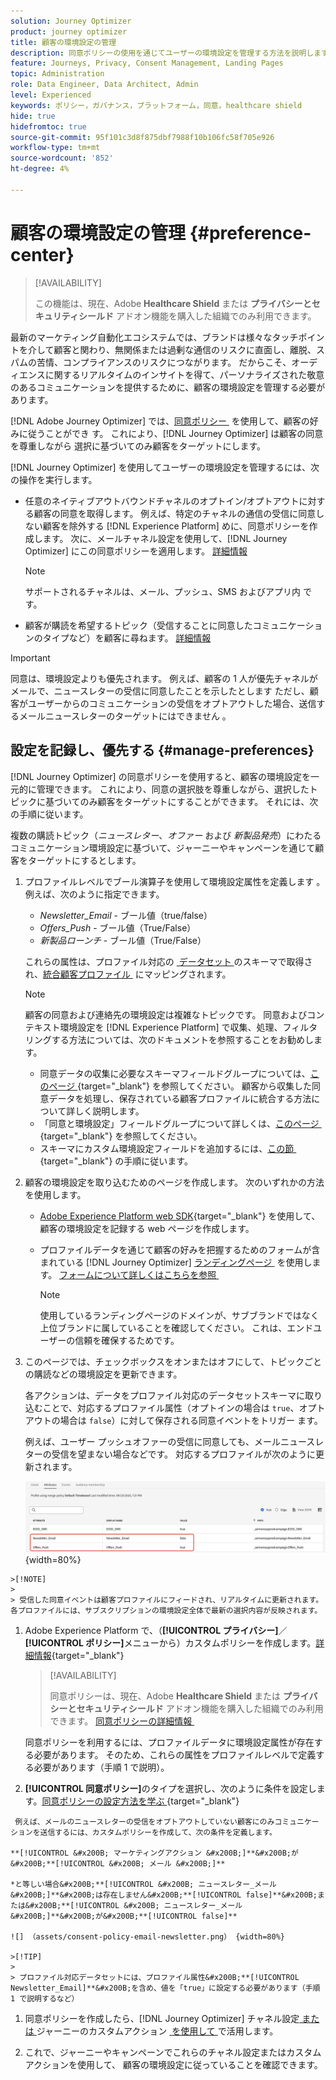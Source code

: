 ```yaml
---
solution: Journey Optimizer
product: journey optimizer
title: 顧客の環境設定の管理
description: 同意ポリシーの使用を通じてユーザーの環境設定を管理する方法を説明します
feature: Journeys, Privacy, Consent Management, Landing Pages
topic: Administration
role: Data Engineer, Data Architect, Admin
level: Experienced
keywords: ポリシー，ガバナンス，プラットフォーム，同意，healthcare shield
hide: true
hidefromtoc: true
source-git-commit: 95f101c3d8f875dbf7988f10b106fc58f705e926
workflow-type: tm+mt
source-wordcount: '852'
ht-degree: 4%

---
```


# 顧客の環境設定の管理 {#preference-center}

>[!AVAILABILITY]
>
>この機能は、現在、Adobe **Healthcare Shield** または **プライバシーとセキュリティシールド** アドオン機能を購入した組織でのみ利用できます。

最新のマーケティング自動化エコシステムでは、ブランドは様々なタッチポイントを介して顧客と関わり、無関係または過剰な通信のリスクに直面し、離脱、スパムの苦情、コンプライアンスのリスクにつながります。 だからこそ、オーディエンスに関するリアルタイムのインサイトを得て、パーソナライズされた敬意のあるコミュニケーションを提供するために、顧客の環境設定を管理する必要があります。

[!DNL Adobe Journey Optimizer] では、[&#x200B; 同意ポリシー &#x200B;](consent.md) を使用して、顧客の好みに従うことができ <!-- in terms of **channels** and **topics**--> す。 これにより、[!DNL Journey Optimizer] は顧客の同意を尊重しながら <!-- their preferred channels and on the subscription topics--> 選択に基づいてのみ顧客をターゲットにします。

[!DNL Journey Optimizer] を使用してユーザーの環境設定を管理するには、次の操作を実行します。

* 任意のネイティブアウトバウンドチャネルのオプトイン/オプトアウトに対する顧客の同意を取得します。 例えば、特定のチャネルの通信の受信に同意しない顧客を除外する [!DNL Experience Platform] めに、同意ポリシーを作成します。 次に、メールチャネル設定を使用して、[!DNL Journey Optimizer] にこの同意ポリシーを適用します。 [詳細情報](consent.md#surface-marketing-actions)

  >[!NOTE]
  >
  >サポートされるチャネルは、メール、プッシュ、SMS およびアプリ内 <!--To check--> です。

* 顧客が購読を希望するトピック（受信することに同意したコミュニケーションのタイプなど）を顧客に尋ねます。 [詳細情報](#manage-preferences)

>[!IMPORTANT]
>
>同意は、環境設定よりも優先されます。 例えば、顧客の 1 人が優先チャネルがメールで、ニュースレターの受信に同意したことを示したとします <!-- they are interested in yoga--> ただし、顧客がユーザーからのコミュニケーションの受信をオプトアウトした場合、送信するメールニュースレターのターゲットにはできません <!-- on yoga-->。

## 設定を記録し、優先する {#manage-preferences}

[!DNL Journey Optimizer] の同意ポリシーを使用すると、顧客の環境設定を一元的に管理できます。 これにより、同意の選択肢を尊重しながら、選択したトピックに基づいてのみ顧客をターゲットにすることができます。 それには、次の手順に従います。

複数の購読トピック（*ニュースレター*、*オファー* および *新製品発売*）にわたるコミュニケーション環境設定に基づいて、ジャーニーやキャンペーンを通じて顧客をターゲットにするとします。

1. プロファイルレベルでブール演算子を使用して環境設定属性を定義します <!--how??-->。 例えば、次のように指定できます。

   * *Newsletter_Email* - ブール値（true/false）
   * *Offers_Push* - ブール値（True/False）
   * *新製品ローンチ* - ブール値（True/False）

   これらの属性は、プロファイル対応の [&#x200B; データセット &#x200B;](../data/get-started-datasets.md) のスキーマで取得され、[&#x200B; 統合顧客プロファイル &#x200B;](../audience/get-started-profiles.md) にマッピングされます。

   >[!NOTE]
   >
   >顧客の同意および連絡先の環境設定は複雑なトピックです。 同意およびコンテキスト環境設定を [!DNL Experience Platform] で収集、処理、フィルタリングする方法については、次のドキュメントを参照することをお勧めします。
   >
   >* 同意データの収集に必要なスキーマフィールドグループについては、[&#x200B; このページ &#x200B;](https://experienceleague.adobe.com/ja/docs/experience-platform/landing/governance-privacy-security/consent/adobe/overview){target="_blank"} を参照してください。 顧客から収集した同意データを処理し、保存されている顧客プロファイルに統合する方法について詳しく説明します。
   >* 「同意と環境設定」フィールドグループについて詳しくは、[&#x200B; このページ &#x200B;](https://experienceleague.adobe.com/ja/docs/experience-platform/xdm/field-groups/profile/consents#ingest){target="_blank"} を参照してください。
   >* スキーマにカスタム環境設定フィールドを追加するには、[&#x200B; この節 &#x200B;](https://experienceleague.adobe.com/ja/docs/experience-platform/landing/governance-privacy-security/consent/adobe/dataset#custom-consent){target="_blank"} の手順に従います。

1. 顧客の環境設定を取り込むためのページを作成します。 次のいずれかの方法を使用します。

   * [Adobe Experience Platform web SDK](https://experienceleague.adobe.com/ja/docs/experience-platform/web-sdk/home){target="_blank"} を使用して、顧客の環境設定を記録する web ページを作成します。

   * プロファイルデータを通じて顧客の好みを把握するためのフォームが含まれている [!DNL Journey Optimizer] [&#x200B; ランディングページ &#x200B;](../landing-pages/create-lp.md) を使用します。  [&#x200B; フォームについて詳しくはこちらを参照 &#x200B;](../landing-pages/lp-forms.md) <!--Forms not released/announced yet - TBC-->

     >[!NOTE]
     >
     >使用しているランディングページのドメインが、サブブランドではなく上位ブランドに属していることを確認してください。 これは、エンドユーザーの信頼を確保するためです。<!--Please clarify-->

1. このページでは、チェックボックスをオンまたはオフにして、トピックごとの購読などの環境設定を更新できます。

   各アクションは、データをプロファイル対応のデータセットスキーマに取り込むことで、対応するプロファイル属性（オプトインの場合は `true`、オプトアウトの場合は `false`）に対して保存される同意イベントをトリガー<!-- that contains the corresponding preference fields--> ます。

   <!--Record your users' preferences through the web page or landing page that you created. The data is saved against the corresponding profile, meaning that the preference data is ingested into a Profile-enabled dataset whose schema contains consent/preference fields.-->

   例えば、ユーザー <!--whose email address is john.black@lumamail.com--> プッシュオファーの受信に同意しても、メールニュースレターの受信を望まない場合などです。 対応するプロファイルが次のように更新されます。

   ![](assets/profile-preference-attributes.png){width=80%}

<!--The corresponding profile dataset is updated as follows:

|Attribute = Email id | Attribute = Offers_Push | Attribute = Newsletters_Email |
|---------|----------|---------|
| john.black@lumamail.com | Y | N |-->

    >[!NOTE]
    >
    > 受信した同意イベントは顧客プロファイルにフィードされ、リアルタイムに更新されます。 各プロファイルには、サブスクリプションの環境設定全体で最新の選択内容が反映されます。

1. Adobe Experience Platform で、（**[!UICONTROL プライバシー]**／**[!UICONTROL ポリシー]**&#x200B;メニューから）カスタムポリシーを作成します。[詳細情報](https://experienceleague.adobe.com/docs/experience-platform/data-governance/policies/user-guide.html?lang=ja#create-policy){target="_blank"}

   >[!AVAILABILITY]
   >
   >同意ポリシーは、現在、Adobe **Healthcare Shield** または **プライバシーとセキュリティシールド** アドオン機能を購入した組織でのみ利用できます。 [&#x200B; 同意ポリシーの詳細情報 &#x200B;](consent.md)

   同意ポリシーを利用するには、プロファイルデータに環境設定属性が存在する必要があります。 そのため、これらの属性をプロファイルレベルで定義する必要があります（手順 1 で説明）。

1. **[!UICONTROL 同意ポリシー]**&#x200B;のタイプを選択し、次のように条件を設定します。[&#x200B; 同意ポリシーの設定方法を学ぶ &#x200B;](https://experienceleague.adobe.com/docs/experience-platform/data-governance/policies/user-guide.html?lang=ja#consent-policy){target="_blank"}

<!--Consent policies are comprised of two logical components:

* **If**: The condition that will trigger the policy check, based on a certain marketing action (email, SMS, push, custom action, etc.) being performed, the presence of certain data usage labels, or a combination of the two.

* **Then**: The consent attribute must be present for a profile to be included in the action that triggered the policy. More than one field can also be selected.-->

     例えば、メールのニュースレターの受信をオプトアウトしていない顧客にのみコミュニケーションを送信するには、カスタムポリシーを作成して、次の条件を定義します。
    
    **[!UICONTROL &#x200B; マーケティングアクション &#x200B;]**&#x200B;が&#x200B;**[!UICONTROL &#x200B; メール &#x200B;]**
    
    *と等しい場合&#x200B;**[!UICONTROL &#x200B; ニュースレター_メール &#x200B;]**&#x200B;は存在しません&#x200B;**[!UICONTROL false]**&#x200B;または&#x200B;**[!UICONTROL &#x200B; ニュースレター_メール &#x200B;]**&#x200B;が&#x200B;**[!UICONTROL false]**
    
    ![] （assets/consent-policy-email-newsletter.png） {width=80%}
    
    >[!TIP]
    >
    > プロファイル対応データセットには、プロファイル属性&#x200B;**[!UICONTROL Newsletter_Email]**&#x200B;を含め、値を「true」に設定する必要があります（手順 1 で説明するなど） 

1. 同意ポリシーを作成したら、[!DNL Journey Optimizer] チャネル設定 [&#x200B; または &#x200B;](consent.md#surface-marketing-actions) ジャーニーのカスタムアクション [&#x200B; を使用して &#x200B;](consent.md#journey-custom-actions) で活用します。

1. これで、ジャーニーやキャンペーンでこれらのチャネル設定またはカスタムアクションを使用して、<!--targeted--> 顧客の環境設定に従っていることを確認できます。
